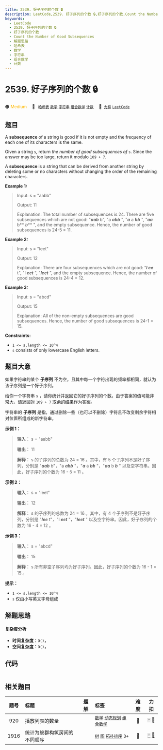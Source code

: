 ```yaml
---
title: 2539. 好子序列的个数 🔒
description: LeetCode,2539. 好子序列的个数 🔒,好子序列的个数,Count the Number of Good Subsequences,解题思路,哈希表,数学,字符串,组合数学,计数
keywords:
  - LeetCode
  - 2539. 好子序列的个数 🔒
  - 好子序列的个数
  - Count the Number of Good Subsequences
  - 解题思路
  - 哈希表
  - 数学
  - 字符串
  - 组合数学
  - 计数
---
```


# 2539. 好子序列的个数 🔒

🟠 <font color=#ffb800>Medium</font>&emsp; 🔖&ensp; [`哈希表`](/tag/hash-table.md) [`数学`](/tag/math.md) [`字符串`](/tag/string.md) [`组合数学`](/tag/combinatorics.md) [`计数`](/tag/counting.md)&emsp; 🔗&ensp;[`力扣`](https://leetcode.cn/problems/count-the-number-of-good-subsequences) [`LeetCode`](https://leetcode.com/problems/count-the-number-of-good-subsequences)

## 题目

A **subsequence** of a string is good if it is not empty and the frequency of
each one of its characters is the same.

Given a string `s`, return _the number of good subsequences of_ `s`. Since the
answer may be too large, return it modulo `109 + 7`.

A **subsequence** is a string that can be derived from another string by
deleting some or no characters without changing the order of the remaining
characters.



**Example 1:**

> Input: s = "aabb"
> 
> Output: 11
> 
> Explanation: The total number of subsequences is 24. There are five subsequences which are not good: "**_aab_** b", "a _**abb**_ ", "**_a_** a _**bb**_ ", "_**aa**_ b** _b_** ", and the empty subsequence. Hence, the number of good subsequences is 24-5 = 11.

**Example 2:**

> Input: s = "leet"
> 
> Output: 12
> 
> Explanation: There are four subsequences which are not good: "**_l_ _ee_** t", "l _**eet**_ ", "**_leet_** ", and the empty subsequence. Hence, the number of good subsequences is 24-4 = 12.

**Example 3:**

> Input: s = "abcd"
> 
> Output: 15
> 
> Explanation: All of the non-empty subsequences are good subsequences. Hence, the number of good subsequences is 24-1 = 15.

**Constraints:**

  * `1 <= s.length <= 10^4`
  * `s` consists of only lowercase English letters.


## 题目大意

如果字符串的某个 **子序列** 不为空，且其中每一个字符出现的频率都相同，就认为该子序列是一个好子序列。

给你一个字符串 `s` ，请你统计并返回它的好子序列的个数。由于答案的值可能非常大，请返回对 `109 + 7` 取余的结果作为答案。

字符串的 **子序列** 是指，通过删除一些（也可以不删除）字符且不改变剩余字符相对位置所组成的新字符串。



**示例 1：**

> 
> 
> 
> 
> 
> **输入：** s = "aabb"
> 
> **输出：** 11
> 
> **解释：** s 的子序列的总数为 24 = 16 。其中，有 5 个子序列不是好子序列，分别是 "_**aab**_ b"，"a _**abb**_ "，"**_a_** a _**bb**_ "，"_**aa**_ b _**b**_ " 以及空字符串。因此，好子序列的个数为 16 - 5 = 11 。

**示例 2：**

> 
> 
> 
> 
> 
> **输入：** s = "leet"
> 
> **输出：** 12
> 
> **解释：** s 的子序列的总数为 24 = 16 。其中，有 4 个子序列不是好子序列，分别是 "_**lee**_ t"，"l _**eet**_ "，"_**leet**_ " 以及空字符串。因此，好子序列的个数为 16 - 4 = 12 。
> 
> 

**示例 3：**

> 
> 
> 
> 
> 
> **输入：** s = "abcd"
> 
> **输出：** 15
> 
> **解释：** s 所有非空子序列均为好子序列。因此，好子序列的个数为 16 - 1 = 15 。
> 
> 



**提示：**

  * `1 <= s.length <= 10^4`
  * `s` 仅由小写英文字母组成


## 解题思路

#### 复杂度分析

- **时间复杂度**：`O()`，
- **空间复杂度**：`O()`，

## 代码

```javascript

```

## 相关题目

<!-- prettier-ignore -->
| 题号 | 标题 | 题解 | 标签 | 难度 | 力扣 |
| :------: | :------ | :------: | :------ | :------: | :------: |
| 920 | 播放列表的数量 |  |  [`数学`](/tag/math.md) [`动态规划`](/tag/dynamic-programming.md) [`组合数学`](/tag/combinatorics.md) | 🔴 | [🀄️](https://leetcode.cn/problems/number-of-music-playlists) [🔗](https://leetcode.com/problems/number-of-music-playlists) |
| 1916 | 统计为蚁群构筑房间的不同顺序 |  |  [`树`](/tag/tree.md) [`图`](/tag/graph.md) [`拓扑排序`](/tag/topological-sort.md) `3+` | 🔴 | [🀄️](https://leetcode.cn/problems/count-ways-to-build-rooms-in-an-ant-colony) [🔗](https://leetcode.com/problems/count-ways-to-build-rooms-in-an-ant-colony) |
